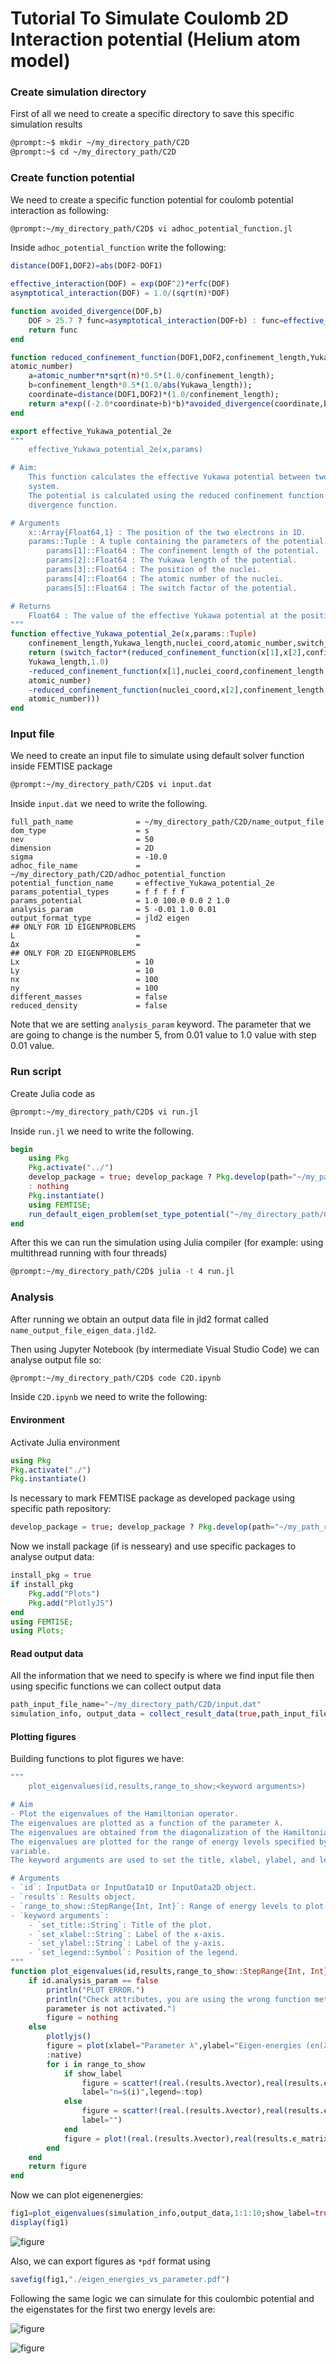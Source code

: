 # Tutorial To Simulate Coulomb 2D Interaction potential (Helium atom model)

### Create simulation directory
First of all we need to create a specific directory to save this specific simulation results 

```bash
@prompt:~$ mkdir ~/my_directory_path/C2D
@prompt:~$ cd ~/my_directory_path/C2D
```

### Create function potential

We need to create a specific function potential for coulomb potential interaction as following:

```bash
@prompt:~/my_directory_path/C2D$ vi adhoc_potential_function.jl
```

Inside `adhoc_potential_function` write the following:

```julia
distance(DOF1,DOF2)=abs(DOF2-DOF1)

effective_interaction(DOF) = exp(DOF^2)*erfc(DOF)
asymptotical_interaction(DOF) = 1.0/(sqrt(π)*DOF)

function avoided_divergence(DOF,b)
    DOF > 25.7 ? func=asymptotical_interaction(DOF+b) : func=effective_interaction(DOF+b)
    return func
end

function reduced_confinement_function(DOF1,DOF2,confinement_length,Yukawa_length,
atomic_number)
    a=atomic_number*π*sqrt(π)*0.5*(1.0/confinement_length);
    b=confinement_length*0.5*(1.0/abs(Yukawa_length));
    coordinate=distance(DOF1,DOF2)*(1.0/confinement_length);
    return a*exp((-2.0*coordinate+b)*b)*avoided_divergence(coordinate,b)
end

export effective_Yukawa_potential_2e
"""
    effective_Yukawa_potential_2e(x,params)

# Aim:
    This function calculates the effective Yukawa potential between two electrons in a 1D 
    system. 
    The potential is calculated using the reduced confinement function and the avoided 
    divergence function.

# Arguments
    x::Array{Float64,1} : The position of the two electrons in 1D.
    params::Tuple : A tuple containing the parameters of the potential. 
        params[1]::Float64 : The confinement length of the potential.
        params[2]::Float64 : The Yukawa length of the potential.
        params[3]::Float64 : The position of the nuclei.
        params[4]::Float64 : The atomic number of the nuclei.
        params[5]::Float64 : The switch factor of the potential.

# Returns
    Float64 : The value of the effective Yukawa potential at the position x.
"""
function effective_Yukawa_potential_2e(x,params::Tuple)
    confinement_length,Yukawa_length,nuclei_coord,atomic_number,switch_factor=params;
    return (switch_factor*(reduced_confinement_function(x[1],x[2],confinement_length,
    Yukawa_length,1.0)
    -reduced_confinement_function(x[1],nuclei_coord,confinement_length,Yukawa_length,
    atomic_number)
    -reduced_confinement_function(nuclei_coord,x[2],confinement_length,Yukawa_length,
    atomic_number)))
end
```

### Input file

We need to create an input file to simulate using default solver function inside FEMTISE package

```bash
@prompt:~/my_directory_path/C2D$ vi input.dat
```
Inside `input.dat` we need to write the following.

```plaintext
full_path_name              = ~/my_directory_path/C2D/name_output_file
dom_type                    = s
nev                         = 50
dimension                   = 2D
sigma                       = -10.0
adhoc_file_name             = ~/my_directory_path/C2D/adhoc_potential_function
potential_function_name     = effective_Yukawa_potential_2e
params_potential_types      = f f f f f
params_potential            = 1.0 100.0 0.0 2 1.0
analysis_param              = 5 -0.01 1.0 0.01
output_format_type          = jld2 eigen
## ONLY FOR 1D EIGENPROBLEMS
L                           = 
Δx                          = 
## ONLY FOR 2D EIGENPROBLEMS
Lx                          = 10
Ly                          = 10
nx                          = 100
ny                          = 100
different_masses            = false
reduced_density             = false
```

Note that we are setting `analysis_param` keyword. The parameter that we are going to change is the number 5, from 0.01 value to 1.0 value with step 0.01 value.

### Run script

Create Julia code as
```bash
@prompt:~/my_directory_path/C2D$ vi run.jl
```
Inside `run.jl` we need to write the following.

```julia
begin
    using Pkg
    Pkg.activate("../")
    develop_package = true; develop_package ? Pkg.develop(path="~/my_path_repo/FEMTISE.jl") 
    : nothing
    Pkg.instantiate()
    using FEMTISE;
    run_default_eigen_problem(set_type_potential("~/my_directory_path/C2D/input.dat"))
end
```

After this we can run the simulation using Julia compiler (for example: using multithread running with four threads)

```bash
@prompt:~/my_directory_path/C2D$ julia -t 4 run.jl 
```

### Analysis

After running we obtain an output data file in jld2 format called `name_output_file_eigen_data.jld2`.

Then using Jupyter Notebook (by intermediate Visual Studio Code) we can analyse output file so:

```bash
@prompt:~/my_directory_path/C2D$ code C2D.ipynb
```
Inside `C2D.ipynb` we need to write the following:

#### Environment

Activate Julia environment

```julia
using Pkg
Pkg.activate("./")
Pkg.instantiate()
```
Is necessary to mark FEMTISE package as developed package using specific path repository:

```julia
develop_package = true; develop_package ? Pkg.develop(path="~/my_path_repo/FEMTISE.jl") : nothing
```

Now we install package (if is nesseary) and use specific packages to analyse output data:

```julia
install_pkg = true
if install_pkg
    Pkg.add("Plots")
    Pkg.add("PlotlyJS")
end
using FEMTISE;
using Plots;
```

#### Read output data

All the information that we need to specify is where we find input file then using specific functions we can collect output data

```julia
path_input_file_name="~/my_directory_path/C2D/input.dat"
simulation_info, output_data = collect_result_data(true,path_input_file_name)
```
#### Plotting figures

Building functions to plot figures we have:
```julia
"""
    plot_eigenvalues(id,results,range_to_show;<keyword arguments>)

# Aim
- Plot the eigenvalues of the Hamiltonian operator.
The eigenvalues are plotted as a function of the parameter λ.
The eigenvalues are obtained from the diagonalization of the Hamiltonian operator.
The eigenvalues are plotted for the range of energy levels specified by the range_to_show 
variable.
The keyword arguments are used to set the title, xlabel, ylabel, and legend of the plot.

# Arguments
- `id`: InputData or InputData1D or InputData2D object.
- `results`: Results object.
- `range_to_show::StepRange{Int, Int}`: Range of energy levels to plot.
- `keyword arguments`:
    - `set_title::String`: Title of the plot.
    - `set_xlabel::String`: Label of the x-axis.
    - `set_ylabel::String`: Label of the y-axis.
    - `set_legend::Symbol`: Position of the legend.
"""
function plot_eigenvalues(id,results,range_to_show::StepRange{Int, Int};show_label=true)
    if id.analysis_param == false
        println("PLOT ERROR.")
        println("Check attributes, you are using the wrong function method. Analysis 
        parameter is not activated.")
        figure = nothing
    else
        plotlyjs()
        figure = plot(xlabel="Parameter λ",ylabel="Eigen-energies (ϵn(λ) [au])",ticks = 
        :native)
        for i in range_to_show
            if show_label
                figure = scatter!(real.(results.λvector),real(results.ϵ_matrix[i,:]), 
                label="n=$(i)",legend=:top)
            else
                figure = scatter!(real.(results.λvector),real(results.ϵ_matrix[i,:]), 
                label="")
            end
            figure = plot!(real.(results.λvector),real(results.ϵ_matrix[i,:]),label="")
        end
    end
    return figure
end
```

Now we can plot eigenenergies:
```julia
fig1=plot_eigenvalues(simulation_info,output_data,1:1:10;show_label=true)
display(fig1)
```

![figure](../assets/effec_Yukawa_pot_2e_eigenenergies_vs_param.jpg)

Also, we can export figures as `*pdf` format using
```julia
savefig(fig1,"./eigen_energies_vs_parameter.pdf")
```

Following the same logic we can simulate for this coulombic potential and the eigenstates for the first two energy levels are:

![figure](../assets/effec_Yukawa_pot_2e_eigenstate_energy_01.jpg)

![figure](../assets/effec_Yukawa_pot_2e_eigenstate_energy_02.jpg)